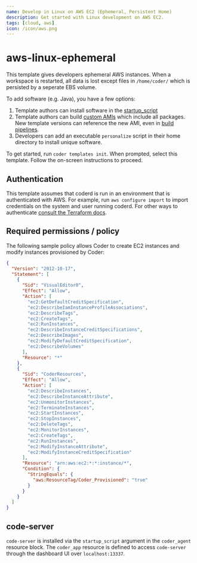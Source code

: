 ```yaml
---
name: Develop in Linux on AWS EC2 (Ephemeral, Persistent Home)
description: Get started with Linux development on AWS EC2.
tags: [cloud, aws]
icon: /icon/aws.png
---
```


# aws-linux-ephemeral

This template gives developers ephemeral AWS instances. When a workspace is restarted, all data is lost except files in `/home/coder/` which is persisted by a seperate EBS volume.

To add software (e.g. Java), you have a few options:

1. Template authors can install software in the [startup_script](https://github.com/bpmct/coder-templates/blob/b804db6da6e2702058d38148f1b9d44a23e83c1e/aws-linux-ephemeral/main.tf#L82)
1. Template authors can build [custom AMIs](https://docs.aws.amazon.com/AWSEC2/latest/UserGuide/creating-an-ami-ebs.html) which include all packages. New template versions can reference the new AMI, even in [build pipelines](http://coder.com/docs/v2/latest/templates/change-management).
1. Developers can add an executable `personalize` script in their home directory to install unique software.

To get started, run `coder templates init`. When prompted, select this template.
Follow the on-screen instructions to proceed.

## Authentication

This template assumes that coderd is run in an environment that is authenticated
with AWS. For example, run `aws configure import` to import credentials on the
system and user running coderd. For other ways to authenticate [consult the
Terraform docs](https://registry.terraform.io/providers/hashicorp/aws/latest/docs#authentication-and-configuration).

## Required permissions / policy

The following sample policy allows Coder to create EC2 instances and modify
instances provisioned by Coder:

```json
{
  "Version": "2012-10-17",
  "Statement": [
    {
      "Sid": "VisualEditor0",
      "Effect": "Allow",
      "Action": [
        "ec2:GetDefaultCreditSpecification",
        "ec2:DescribeIamInstanceProfileAssociations",
        "ec2:DescribeTags",
        "ec2:CreateTags",
        "ec2:RunInstances",
        "ec2:DescribeInstanceCreditSpecifications",
        "ec2:DescribeImages",
        "ec2:ModifyDefaultCreditSpecification",
        "ec2:DescribeVolumes"
      ],
      "Resource": "*"
    },
    {
      "Sid": "CoderResources",
      "Effect": "Allow",
      "Action": [
        "ec2:DescribeInstances",
        "ec2:DescribeInstanceAttribute",
        "ec2:UnmonitorInstances",
        "ec2:TerminateInstances",
        "ec2:StartInstances",
        "ec2:StopInstances",
        "ec2:DeleteTags",
        "ec2:MonitorInstances",
        "ec2:CreateTags",
        "ec2:RunInstances",
        "ec2:ModifyInstanceAttribute",
        "ec2:ModifyInstanceCreditSpecification"
      ],
      "Resource": "arn:aws:ec2:*:*:instance/*",
      "Condition": {
        "StringEquals": {
          "aws:ResourceTag/Coder_Provisioned": "true"
        }
      }
    }
  ]
}
```

## code-server

`code-server` is installed via the `startup_script` argument in the `coder_agent`
resource block. The `coder_app` resource is defined to access `code-server` through
the dashboard UI over `localhost:13337`.
